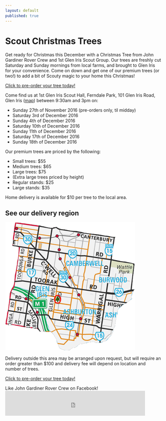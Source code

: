 ```yaml
---
layout: default
published: true
---
```













# Scout Christmas Trees

Get ready for Christmas this December with a Christmas Tree from John Gardiner Rover Crew and 1st Glen Iris Scout Group. Our trees are freshly cut Saturday and Sunday mornings from local farms, and brought to Glen Iris for your convenience. Come on down and get one of our premium trees (or two!) to add a bit of Scouty magic to your home this Christmas!

<a class='display-mobile btn btn-block btn-lg btn-primary' href='//www.trybooking.com/Booking/BookingEventSummary.aspx?eid=236729'>Click to pre-order your tree today!</a>

Come find us at 1st Glen Iris Scout Hall, Ferndale Park, 101 Glen Iris Road, Glen Iris ([map](//goo.gl/maps/sYDCt)) between 9:30am and 3pm on:

*   Sunday 27th of November 2016 (pre-orders only, til midday)
*   Saturday 3rd of December 2016
*   Sunday 4th of December 2016
*   Saturday 10th of December 2016
*   Sunday 11th of December 2016
*   Saturday 17th of December 2016
*   Sunday 18th of December 2016

Our premium trees are priced by the following:

*   Small trees: $55
*   Medium trees: $65
*   Large trees: $75
*   (Extra large trees priced by height)
*   Regular stands: $25
*   Large stands: $35

Home delivery is available for $10 per tree to the local area.

<h2 data-action="expand">See our delivery region</h2>

<div class="expand">

![Delivery regions](images/Delivery_region-703fb415.png)

Delivery outside this area may be arranged upon request, but will require an order greater than $100 and delivery fee will depend on location and number of trees.

</div>

<a class='btn btn-block btn-lg btn-primary' href='//www.trybooking.com/Booking/BookingEventSummary.aspx?eid=236729'>Click to pre-order your tree today!</a>



Like John Gardiner Rover Crew on Facebook! <iframe src="https://www.facebook.com/plugins/like.php?href=https%3A%2F%2Fwww.facebook.com%2Fjgr1938&width=450&layout=standard&action=like&size=small&show_faces=true&share=true&height=80&appId" width="450" height="80" style="border:none;overflow:hidden" scrolling="no" frameborder="0" allowTransparency="true"></iframe>
